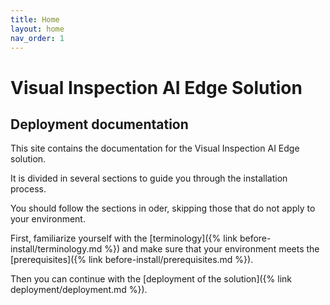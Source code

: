 ```yaml
---
title: Home
layout: home
nav_order: 1
---
```

# Visual Inspection AI Edge Solution

## Deployment documentation

This site contains the documentation for the Visual Inspection AI Edge solution.

It is divided in several sections to guide you through the installation process.

You should follow the sections in oder, skipping those that do not apply to your environment.

First, familiarize yourself with the [terminology]({% link before-install/terminology.md %}) and make sure that your environment meets the [prerequisites]({% link before-install/prerequisites.md %}).

Then you can continue with the [deployment of the solution]({% link deployment/deployment.md %}).
